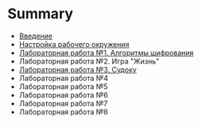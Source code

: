 # Summary

* [Введение](README.md)
* [Настройка рабочего окружения](chapter1.md)
* [Лабораторная работа №1. Алгоритмы шифрования](lab1.md)
* Лабораторная работа №2. Игра "Жизнь"
* [Лабораторная работа №3. Судоку](lab3.md)
* Лабораторная работа №4
* Лабораторная работа №5
* Лабораторная работа №6
* Лабораторная работа №7
* Лабораторная работа №8

